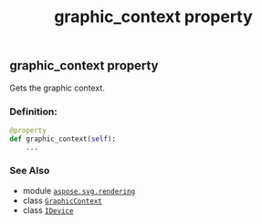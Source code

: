 ﻿---
title: graphic_context property
second_title: Aspose.SVG for Python via .NET API References
description: 
type: docs
weight: 240
url: /python-net/aspose.svg.rendering/idevice/graphic_context/
is_root: false
---

## graphic_context property


Gets the graphic context.
### Definition:
```python
@property
def graphic_context(self):
    ...
```

### See Also
* module [`aspose.svg.rendering`](../../)
* class [`GraphicContext`](/svg/python-net/aspose.svg.rendering/graphiccontext)
* class [`IDevice`](/svg/python-net/aspose.svg.rendering/idevice)
